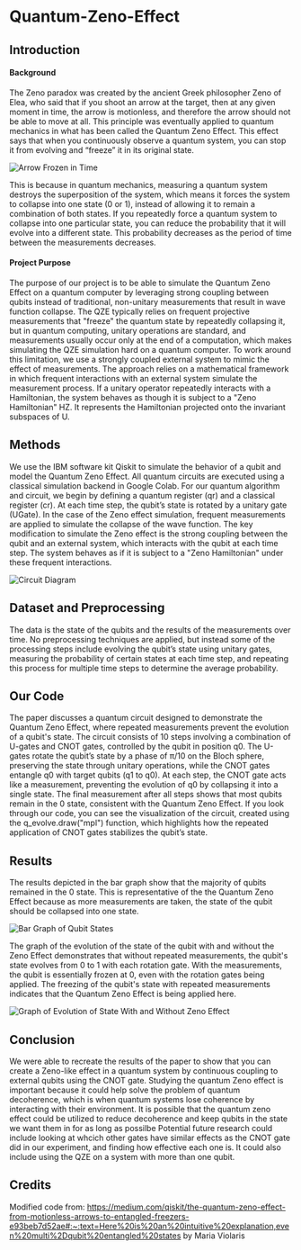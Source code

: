 # Quantum-Zeno-Effect

## Introduction

#### Background
The Zeno paradox was created by the ancient Greek philosopher Zeno of Elea, who said that if you shoot an arrow at the target, then at any given moment in time, the arrow is motionless, and therefore the arrow should not be able to move at all. This principle was eventually applied to quantum mechanics in what has been called the Quantum Zeno Effect. This effect says that when you continuously observe a quantum system, you can stop it from evolving and “freeze” it in its original state. 

![Arrow Frozen in Time](https://images.ctfassets.net/i1dyhzbyi8ad/2F5yvi7fCCVMrGvmWBrTK3/ead58830a6088ec736490f93fba3fc33/zeno_arrow.svg) 

This is because in quantum mechanics, measuring a quantum system destroys the superposition of the system, which means it forces the system to collapse into one state (0 or 1), instead of allowing it to remain a combination of both states. If you repeatedly force a quantum system to collapse into one particular state, you can reduce the probability that it will evolve into a different state. This probability decreases as the period of time between the measurements decreases.

#### Project Purpose
The purpose of our project is to be able to simulate the Quantum Zeno Effect on a quantum computer by leveraging strong coupling between qubits instead of traditional, non-unitary measurements that result in wave function collapse. The QZE typically relies on frequent projective measurements that "freeze" the quantum state by repeatedly collapsing it, but in quantum computing, unitary operations are standard, and measurements usually occur only at the end of a computation, which makes simulating the QZE simulation hard on a quantum computer. To work around this limitation, we use a strongly coupled external system to mimic the effect of measurements. The approach relies on a mathematical framework in which frequent interactions with an external system simulate the measurement process. If a unitary operator repeatedly interacts with a Hamiltonian, the system behaves as though it is subject to a "Zeno Hamiltonian" HZ. It represents the Hamiltonian projected onto the invariant subspaces of U.


## Methods 
We use the IBM software kit Qiskit to simulate the behavior of a qubit and model the Quantum Zeno Effect. All quantum circuits are executed using a classical simulation backend in Google Colab. For our quantum algorithm and circuit, we begin by defining a quantum register (qr) and a classical register (cr). At each time step, the qubit’s state is rotated by a unitary gate (UGate). In the case of the Zeno effect simulation, frequent measurements are applied to simulate the collapse of the wave function. The key modification to simulate the Zeno effect is the strong coupling between the qubit and an external system, which interacts with the qubit at each time step. The system behaves as if it is subject to a "Zeno Hamiltonian" under these frequent interactions.

![Circuit Diagram](https://github.com/user-attachments/assets/9d141d76-b6f9-4b11-8571-65b44b0038c9)


## Dataset and Preprocessing
The data is the state of the qubits and the results of the measurements over time. No preprocessing techniques are applied, but instead some of the processing steps include evolving the qubit’s state using unitary gates, measuring the probability of certain states at each time step, and repeating this process for multiple time steps to determine the average probability. 


## Our Code
The paper discusses a quantum circuit designed to demonstrate the Quantum Zeno Effect, where repeated measurements prevent the evolution of a qubit's state. The circuit consists of 10 steps involving a combination of U-gates and CNOT gates, controlled by the qubit in position q0. The U-gates rotate the qubit’s state by a phase of π/10 on the Bloch sphere, preserving the state through unitary operations, while the CNOT gates entangle q0 with target qubits (q1 to q0). At each step, the CNOT gate acts like a measurement, preventing the evolution of q0 by collapsing it into a single state. The final measurement after all steps shows that most qubits remain in the 0 state, consistent with the Quantum Zeno Effect. If you look through our code, you can see the visualization of the circuit, created using the q_evolve.draw("mpl") function, which highlights how the repeated application of CNOT gates stabilizes the qubit’s state.


## Results
The results depicted in the bar graph show that the majority of qubits remained in the 0 state. This is representative of the the Quantum Zeno Effect because as more measurements are taken, the state of the qubit should be collapsed into one state.

![Bar Graph of Qubit States](https://github.com/user-attachments/assets/7da9de81-9299-40c7-814f-997ca10c020c)

The graph of the evolution of the state of the qubit with and without the Zeno Effect demonstrates that without repeated measurements, the qubit's state evolves from 0 to 1 with each rotation gate. With the measurements, the qubit is essentially frozen at 0, even with the rotation gates being applied. The freezing of the qubit's state with repeated measurements indicates that the Quantum Zeno Effect is being applied here.

![Graph of Evolution of State With and Without Zeno Effect](https://github.com/user-attachments/assets/b38894c3-c7ad-4f1a-a6b0-c3939ef43bbd)


## Conclusion
We were able to recreate the results of the paper to show that you can create a Zeno-like effect in a quantum system by continuous coupling to external qubits using the CNOT gate. Studying the quantum Zeno effect is important because it could help solve the problem of quantum decoherence, which is when quantum systems lose coherence by interacting with their environment. It is possible that the quantum zeno effect could be utilized to reduce decoherence and keep qubits in the state we want them in for as long as possilbe Potential future research could include looking at whcich other gates have similar effects as the CNOT gate did in our experiment, and finding how effective each one is. It could also include using the QZE on a system with more than one qubit.


## Credits
Modified code from: https://medium.com/qiskit/the-quantum-zeno-effect-from-motionless-arrows-to-entangled-freezers-e93beb7d52ae#:~:text=Here%20is%20an%20intuitive%20explanation,even%20multi%2Dqubit%20entangled%20states by Maria Violaris
